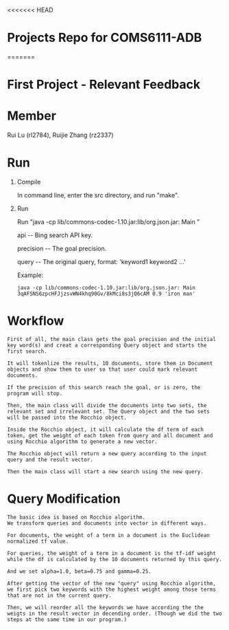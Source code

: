 <<<<<<< HEAD
# Projects Repo for COMS6111-ADB
=======
# First Project - Relevant Feedback
Member
======
Rui Lu (rl2784), Ruijie Zhang (rz2337)

Run
===
1. Compile 

   In command line, enter the src directory, and run "make".

2. Run

   Run "java -cp lib/commons-codec-1.10.jar:lib/org.json.jar: Main <api> <precision> <query>"
  
   api -- Bing search API key.
  
   precision -- The goal precision.
  
   query -- The original query, format: 'keyword1 keyword2 ...'
  
   Example:
  
   `java -cp lib/commons-codec-1.10.jar:lib/org.json.jar: Main 3qAFSNS6zpcHFJjzsvWN4khq90Gv/8kMci8s3jQ6cAM 0.9 'iron man'`

Workflow
========
    First of all, the main class gets the goal precision and the initial key word(s) and creat a corresponding Query object and starts the first search.

    It will tokenlize the results, 10 documents, store them in Document objects and show them to user so that user could mark relevant documents.

    If the precision of this search reach the goal, or is zero, the program will stop.
 
    Then, the main class will divide the documents into two sets, the relevant set and irrelevant set. The Query object and the two sets will be passed into the Rocchio object.

    Inside the Rocchio object, it will calculate the df term of each token, get the weight of each token from query and all document and using Rocchio algorithm to generate a new vector.

    The Rocchio object will return a new query according to the input query and the result vector.

    Then the main class will start a new search using the new query.
    
Query Modification
==================
    The basic idea is based on Rocchio algorithm.    
    We transform queries and documents into vector in different ways.
    
    For documents, the weight of a term in a document is the Euclidean normalized tf value.
    
    For queries, the weight of a term in a document is the tf-idf weight while the df is calculated by the 10 documents returned by this query.
    
    And we set alpha=1.0, beta=0.75 and gamma=0.25.
    
    After getting the vector of the new "query" using Rocchio algorithm, we first pick two keywords with the highest weight among those terms that are not in the current query.
    
    Then, we will reorder all the keywords we have according the the weigts in the result vector in decending order. (Though we did the two steps at the same time in our program.)

